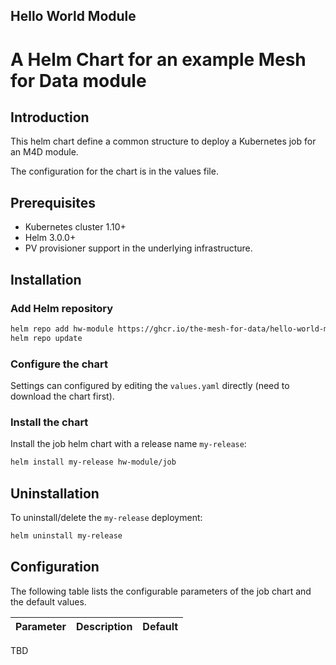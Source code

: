## Hello World Module
# A Helm Chart for an example Mesh for Data module

## Introduction

This helm chart define a common structure to deploy a Kubernetes job for an M4D module.

The configuration for the chart is in the values file.

## Prerequisites

- Kubernetes cluster 1.10+
- Helm 3.0.0+
- PV provisioner support in the underlying infrastructure.

## Installation

### Add Helm repository

```bash
helm repo add hw-module https://ghcr.io/the-mesh-for-data/hello-world-module-chart
helm repo update
```

### Configure the chart

Settings can configured by editing the `values.yaml` directly (need to download the chart first).

### Install the chart

Install the job helm chart with a release name `my-release`:

```bash
helm install my-release hw-module/job
```

## Uninstallation

To uninstall/delete the `my-release` deployment:

```bash
helm uninstall my-release
```

## Configuration

The following table lists the configurable parameters of the job chart and the default values.

| Parameter                                                                   | Description                                                                                                        | Default                         |
| --------------------------------------------------------------------------- | -------------------------------------------------------------------------------------------------------------------| ------------------------------- |

TBD
